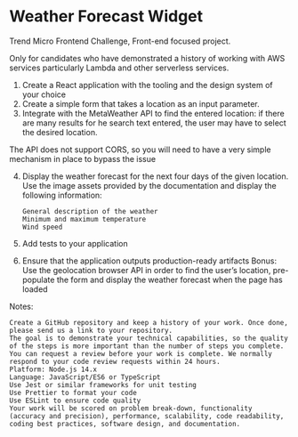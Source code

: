 # Weather Forecast Widget

Trend Micro Frontend Challenge, Front-end focused project.

Only for candidates who have demonstrated a history of working with AWS services particularly Lambda and other serverless services.

1. Create a React application with the tooling and the design system of your choice
2. Create a simple form that takes a location as an input parameter.
3. Integrate with the MetaWeather API to find the entered location: if there are many results for he search text entered, the user may have to select the desired location.

The API does not support CORS, so you will need to have a very simple mechanism in place to bypass the issue

4.  Display the weather forecast for the next four days of the given location. Use the image assets provided by the documentation and display the following information:

        General description of the weather
        Minimum and maximum temperature
        Wind speed

5.  Add tests to your application
6.  Ensure that the application outputs production-ready artifacts
    Bonus: Use the geolocation browser API in order to find the user’s location, pre-populate the form and display the weather forecast when the page has loaded

Notes:

    Create a GitHub repository and keep a history of your work. Once done, please send us a link to your repository.
    The goal is to demonstrate your technical capabilities, so the quality of the steps is more important than the number of steps you complete.
    You can request a review before your work is complete. We normally respond to your code review requests within 24 hours.
    Platform: Node.js 14.x
    Language: JavaScript/ES6 or TypeScript
    Use Jest or similar frameworks for unit testing
    Use Prettier to format your code
    Use ESLint to ensure code quality
    Your work will be scored on problem break-down, functionality (accuracy and precision), performance, scalability, code readability, coding best practices, software design, and documentation.
